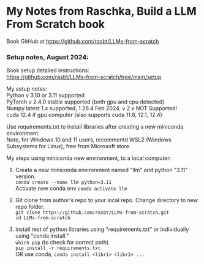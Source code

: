 # My Notes from Raschka, Build a LLM From Scratch book

Book GitHub at https://github.com/rasbt/LLMs-from-scratch

### Setup notes, August 2024:  

Book setup detailed instructions:  
https://github.com/rasbt/LLMs-from-scratch/tree/main/setup  

My setup notes:  
Python v 3.10 or 3.11 supported   
PyTorch v 2.4.0 stable supported (both gpu and cpu detected)  
Numpy latest 1.x supported, 1.26.4 Feb 2024. v 2.x NOT Supported!  
cuda 12.4 if gpu computer (also supports cuda 11.8, 12.1, 12.4)

Use requirements.txt to install libraries after creating a new miniconda environment.  
Note, for Windows 10 and 11 users, recommentd WSL2 (Windows Subsystems for Linux), free from Microsoft store.  

My steps using miniconda new environment, to a local computer:  

1) Create a new miniconda environment named "llm" and python "3.11" version.   
   `conda create --name llm python=3.11`  
   Activate new conda env `conda activate llm`  

3) Git clone from author's repo to your local repo.
   Change directory to new repo folder.  
   `git clone https://github.com/rasbt/LLMs-from-scratch.git`  
   `cd LLMs-from-scratch`  

3) install rest of python libraries using "requirements.txt" or individually using "conda install."    
   `which pip` (to check for correct path)  
   `pip install -r requirements.txt`  
   OR use conda, `conda install <libr1> <libr2> ...`  




 
